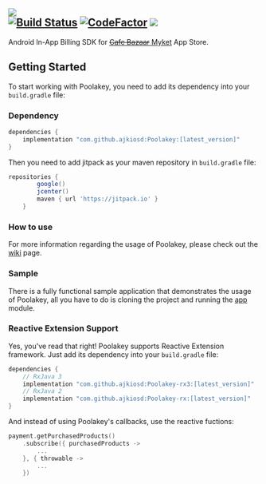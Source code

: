 <img src="https://github.com/PHELAT/Poolakey/raw/master/asset/Poolakey.jpg"/><br/>
[![Build Status](https://travis-ci.com/cafebazaar/Poolakey.svg?branch=master)](https://travis-ci.com/cafebazaar/Poolakey)
[![CodeFactor](https://www.codefactor.io/repository/github/cafebazaar/poolakey/badge)](https://www.codefactor.io/repository/github/cafebazaar/poolakey) [![](https://api.bintray.com/packages/cafebazaar/Poolakey/Poolakey/images/download.svg)](https://bintray.com/beta/#/cafebazaar/Poolakey?tab=packages)
-
Android In-App Billing SDK for [~~Cafe Bazaar~~ Myket](https://myket.ir/?l=en) App Store.
## Getting Started
To start working with Poolakey, you need to add its dependency into your `build.gradle` file:
### Dependency
```groovy
dependencies {
    implementation "com.github.ajkiosd:Poolakey:[latest_version]"
}
```

Then you need to add jitpack as your maven repository in `build.gradle`  file:

```groovy
repositories {
        google()
        jcenter()
        maven { url 'https://jitpack.io' }
    }
```

### How to use
For more information regarding the usage of Poolakey, please check out the [wiki](https://github.com/cafebazaar/Poolakey/wiki) page.
### Sample
There is a fully functional sample application that demonstrates the usage of Poolakey, all you have to do is cloning the project and running the [app](https://github.com/cafebazaar/Poolakey/tree/master/app) module.
### Reactive Extension Support
Yes, you've read that right! Poolakey supports Reactive Extension framework. Just add its dependency into your `build.gradle` file:
```groovy
dependencies {
    // RxJava 3
    implementation "com.github.ajkiosd:Poolakey-rx3:[latest_version]"
    // RxJava 2
    implementation "com.github.ajkiosd:Poolakey-rx:[latest_version]"
}
```

And instead of using Poolakey's callbacks, use the reactive fuctions:
```kotlin
payment.getPurchasedProducts()
    .subscribe({ purchasedProducts ->
        ...
    }, { throwable ->
        ...
    })
```
